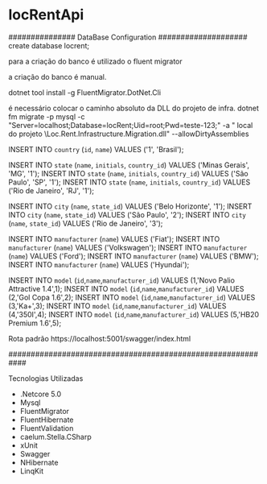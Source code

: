# locRentApi

############### DataBase Configuration ####################
create database locrent;

para a criação do banco é utilizado o fluent migrator

a criação do banco é manual.

dotnet tool install -g FluentMigrator.DotNet.Cli

é necessário colocar o caminho absoluto da DLL do projeto de infra.
dotnet fm migrate -p mysql -c "Server=localhost;Database=locRent;Uid=root;Pwd=teste-123;" -a " local do projeto \Loc.Rent.Infrastructure.Migration.dll" --allowDirtyAssemblies

INSERT INTO `country` (`id`, `name`) VALUES ('1', 'Brasil');

INSERT INTO `state` (`name`, `initials`, `country_id`) VALUES ('Minas Gerais', 'MG', '1');
INSERT INTO `state` (`name`, `initials`, `country_id`) VALUES ('São Paulo', 'SP', '1');
INSERT INTO `state` (`name`, `initials`, `country_id`) VALUES ('Rio de Janeiro', 'RJ', '1');

INSERT INTO `city` (`name`, `state_id`) VALUES ('Belo Horizonte', '1');
INSERT INTO `city` (`name`, `state_id`) VALUES ('São Paulo', '2');
INSERT INTO `city` (`name`, `state_id`) VALUES ('Rio de Janeiro', '3');

INSERT INTO `manufacturer` (`name`) VALUES ('Fiat');
INSERT INTO `manufacturer` (`name`) VALUES ('Volkswagen');
INSERT INTO `manufacturer` (`name`) VALUES ('Ford');
INSERT INTO `manufacturer` (`name`) VALUES ('BMW');
INSERT INTO `manufacturer` (`name`) VALUES ('Hyundai');

INSERT INTO `model` (`id`,`name`,`manufacturer_id`) VALUES (1,'Novo Palio Attractive 1.4',1);
INSERT INTO `model` (`id`,`name`,`manufacturer_id`) VALUES (2,'Gol Copa 1.6',2);
INSERT INTO `model` (`id`,`name`,`manufacturer_id`) VALUES (3,'Ka+',3);
INSERT INTO `model` (`id`,`name`,`manufacturer_id`) VALUES (4,'350I',4);
INSERT INTO `model` (`id`,`name`,`manufacturer_id`) VALUES (5,'HB20 Premium 1.6',5);

Rota padrão https://localhost:5001/swagger/index.html

############################################################

Tecnologias Utilizadas

- .Netcore 5.0
- Mysql
- FluentMigrator
- FluentHibernate
- FluentValidation
- caelum.Stella.CSharp
- xUnit
- Swagger
- NHibernate
- LinqKit